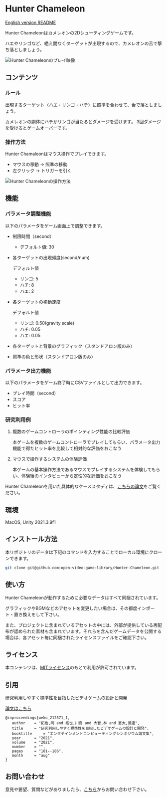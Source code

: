 # Hunter Chameleon

[English version README](https://github.com/open-video-game-library/Hunter-Chameleon/blob/main/README.md)

Hunter Chameleonはカメレオンの2Dシューティングゲームです。

ハエやリンゴなど、絶え間なくターゲットが出現するので、カメレオンの舌で撃ち落としましょう。

![Hunter Chameleonのプレイ映像](https://user-images.githubusercontent.com/52689532/196686104-ead98b13-ec54-452c-9c10-f629bb216e5f.gif)


## コンテンツ

### ルール

出現するターゲット（ハエ・リンゴ・ハチ）に照準を合わせて、舌で落としましょう。

カメレオンの胴体にハチかリンゴが当たるとダメージを受けます。
3回ダメージを受けるとゲームオーバーです。

### 操作方法

Hunter Chamaleonはマウス操作でプレイできます。
- マウスの移動 → 照準の移動
- 左クリック → トリガーを引く

![Hunter Chameleonの操作方法](https://user-images.githubusercontent.com/52689532/196676762-4b561a4d-eacf-43a2-9de5-26b8e95a69aa.png)


## 機能

### パラメータ調整機能

以下のパラメータをゲーム画面上で調整できます。

- 制限時間（second）
   - デフォルト値: 30

- 各ターゲットの出現頻度(second/num)

   デフォルト値
   - リンゴ: 5
   - ハチ: 8
   - ハエ: 2

- 各ターゲットの移動速度

   デフォルト値
   - リンゴ: 0.50(gravity scale)
   - ハチ: 0.05
   - ハエ: 0.05

- 各ターゲットと背景のグラフィック（スタンドアロン版のみ）

- 照準の色と形状（スタンドアロン版のみ）


### パラメータ出力機能

以下のパラメータをゲーム終了時にCSVファイルとして出力できます。

- プレイ時間（second）
- スコア
- ヒット率

### 研究利用例

1. 複数のゲームコントローラのポインティング性能の比較評価

   本ゲームを複数のゲームコントローラでプレイしてもらい、パラメータ出力機能で得たヒット率を比較して相対的な評価をおこなう
   
2. マウスで操作するシステムの体験評価

   本ゲームの基本操作方法であるマウスでプレイするシステムを体験してもらい、体験後のインタビューから定性的な評価をおこなう
   
Hunter Chameleonを用いた具体的なケーススタディは、[こちらの論文](http://id.nii.ac.jp/1001/00214482/)をご覧ください。


## 環境

MacOS, Unity 2021.3.9f1


## インストール方法

本リポジトリのデータは下記のコマンドを入力することでローカル環境にクローンできます。

```bash
git clone git@github.com:open-video-game-library/Hunter-Chameleon.git
```


## 使い方

Hunter Chameleonが動作するために必要なデータはすべて同梱されています。

グラフィックやBGMなどのアセットを変更したい場合は、その都度インポート・置き換えをして下さい。

また、プロジェクトに含まれているアセットの中には、外部が提供している再配布が認められた素材も含まれています。それらを含んだゲームデータを公開する場合は、各アセット毎に同梱されたライセンスファイルをご確認下さい。


## ライセンス

本コンテンツは、[MITライセンス](https://github.com/open-video-game-library/Hunter-Chameleon/blob/main/LICENSE)のもとで利用が許可されています。


## 引用

研究利用しやすく標準性を目指したビデオゲームの設計と開発

[論文はこちら](http://id.nii.ac.jp/1001/00212465/)

```
@inproceedings{weko_212571_1,
   author	 = "拓也,岡 and 拓也,川島 and 大智,林 and 恵太,渡邊",
   title	 = "研究利用しやすく標準性を目指したビデオゲームの設計と開発",
   booktitle	 = "エンタテインメントコンピューティングシンポジウム論文集",
   year 	 = "2021",
   volume	 = "2021",
   number	 = "",
   pages	 = "181--186",
   month	 = "aug"
}
```


## お問い合わせ

意見や要望、質問などがありましたら、[こちら](https://open-video-game-library.github.io/info/contact/)からお問い合わせ下さい。

